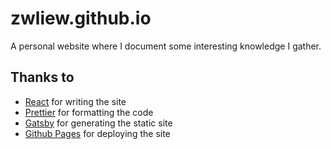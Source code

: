 # zwliew.github.io

A personal website where I document some interesting knowledge I gather.

## Thanks to

* [React](https://reactjs.org/) for writing the site
* [Prettier](https://prettier.io/) for formatting the code
* [Gatsby](https://gatsbyjs.org/) for generating the static site
* [Github Pages](https://pages.github.com/) for deploying the site
